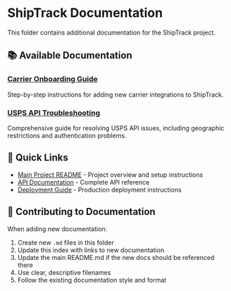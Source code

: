 # ShipTrack Documentation

This folder contains additional documentation for the ShipTrack project.

## 📚 Available Documentation

### [Carrier Onboarding Guide](./CARRIER_ONBOARDING_README.md)

Step-by-step instructions for adding new carrier integrations to ShipTrack.

### [USPS API Troubleshooting](./USPS_API_TROUBLESHOOTING.md)

Comprehensive guide for resolving USPS API issues, including geographic restrictions and authentication problems.

## 🔗 Quick Links

- [Main Project README](../README.md) - Project overview and setup instructions
- [API Documentation](../README.md#-api-documentation) - Complete API reference
- [Deployment Guide](../README.md#-deployment-options) - Production deployment instructions

## 📝 Contributing to Documentation

When adding new documentation:

1. Create new `.md` files in this folder
2. Update this index with links to new documentation
3. Update the main README.md if the new docs should be referenced there
4. Use clear, descriptive filenames
5. Follow the existing documentation style and format
